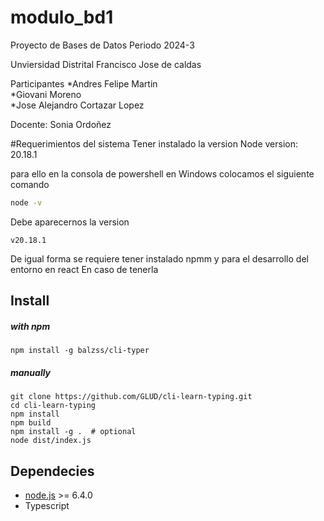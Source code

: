 # modulo_bd1
Proyecto de Bases de Datos Periodo 2024-3

Unviersidad Distrital Francisco Jose de caldas

Participantes 
*Andres Felipe Martin       
*Giovani Moreno             
*Jose Alejandro Cortazar Lopez


Docente:  Sonia Ordoñez 

#Requerimientos del sistema
Tener instalado la version
Node version: 20.18.1

para ello en la consola de powershell en Windows colocamos el siguiente comando

```bash
node -v
```
Debe aparecernos la version

```
v20.18.1
```
De igual forma se requiere tener instalado npmm y para el desarrollo del entorno en react
En caso de tenerla 
## Install

##### with npm
```
npm install -g balzss/cli-typer
```

##### manually
```
git clone https://github.com/GLUD/cli-learn-typing.git
cd cli-learn-typing
npm install
npm build
npm install -g .  # optional
node dist/index.js
```

## Dependecies

- [node.js](https://github.com/nodejs/node) >= 6.4.0
- Typescript